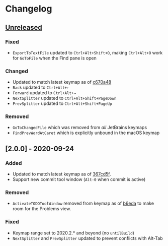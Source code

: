 # Changelog

## [Unreleased]

[Unreleased]: https://github.com/samvtran/jetbrains-macos-keybindings-for-all/commits

### Fixed
- `ExportToTextFile` updated to `Ctrl+Alt+Shift+O`, making `Ctrl+Alt+O` work for `GoToFile` when the Find pane is open

### Changed
- Updated to match latest keymap as of [c670a48](https://github.com/JetBrains/intellij-community/blob/c670a481d5bd8656469f41c3ff6924d4f0d73fcd/platform/platform-resources/src/keymaps/Mac%20OS%20X%2010.5%2B.xml)
- `Back` updated to `Ctrl+Alt+←`
- `Forward` updated to `Ctrl+Alt+→`
- `NextSplitter` updated to `Ctrl+Alt+Shift+PageDown`
- `PrevSplitter` updated to `Ctrl+Alt+Shift+PageUp`

### Removed
- `GoToChangedFile` which was removed from _all_ JetBrains keymaps
- `FindPrevWordAtCaret` which is explicitly unbound in the macOS keymap

## [2.0.0] - 2020-09-24

### Added
- Updated to match latest keymap as of [367cd5f](https://github.com/JetBrains/intellij-community/blob/fb0eb45e7d27dffbb490030c623bcf65eb402aeb/platform/platform-resources/src/keymaps/Mac%20OS%20X%2010.5%2B.xml).
- Support new commit tool window (`Alt-0` when commit is active)

### Removed
- `ActivateTODOToolWindow` removed from keymap as of [b6eda](https://github.com/JetBrains/intellij-community/commit/24fe6c91cc91d51a2042737e9b7d01dd94305943#diff-8d8929a05e92b93072513b4727735c81) to make room for the Problems view.

### Fixed
- Keymap range set to 2020.2.* and beyond (no `untilBuild`)
- `NextSplitter` and `PrevSplitter` updated to prevent conflicts with Alt-Tab

